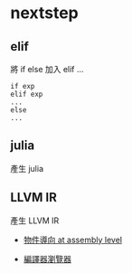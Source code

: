 # nextstep

## elif

將 if else 加入 elif ...

```
if exp
elif exp
...
else 
...
```

## julia

產生 julia

## LLVM IR

產生 LLVM IR

- [物件導向 at assembly level](https://stackoverflow.com/questions/33556511/how-do-objects-work-in-x86-at-the-assembly-level)

- [編譯器瀏覽器](https://gcc.godbolt.org/)

